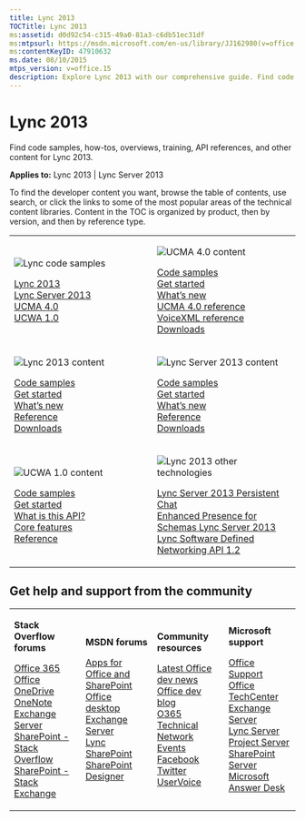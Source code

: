 ```yaml
---
title: Lync 2013
TOCTitle: Lync 2013
ms:assetid: d0d92c54-c315-49a0-81a3-c6db51ec31df
ms:mtpsurl: https://msdn.microsoft.com/en-us/library/JJ162980(v=office.15)
ms:contentKeyID: 47910632
ms.date: 08/10/2015
mtps_version: v=office.15
description: Explore Lync 2013 with our comprehensive guide. Find code samples, training, API references, and more. Get started today.
---
```


# Lync 2013

Find code samples, how-tos, overviews, training, API references, and other content for Lync 2013.


**Applies to:** Lync 2013 | Lync Server 2013

To find the developer content you want, browse the table of contents, use search, or click the links to some of the most popular areas of the technical content libraries. Content in the TOC is organized by product, then by version, and then by reference type.

<table>
<colgroup>
<col style="width: 50%" />
<col style="width: 50%" />
</colgroup>
<tbody>
<tr class="odd">
<td><p><img src="images/JJ162980.lync_code_samples(Office.15).png" title="Lync code samples" alt="Lync code samples" /></p>
<p><a href="http://code.msdn.microsoft.com/site/search?query=lync+2013%26f%5b0%5d.value=lync+2013%26f%5b0%5d.type=searchtext%26ac=4">Lync 2013</a><br />
<a href="http://code.msdn.microsoft.com/site/search?query=lync+server+2013%26f%5b0%5d.value=lync+server+2013%26f%5b0%5d.type=searchtext%26ac=4">Lync Server 2013</a><br />
<a href="http://code.msdn.microsoft.com/site/search?query=ucma%26f%5b0%5d.value=ucma%26f%5b0%5d.type=searchtext%26ac=2">UCMA 4.0</a><br />
<a href="http://code.msdn.microsoft.com/site/search?query=ucwa%26f%5b0%5d.value=ucwa%26f%5b0%5d.type=searchtext%26ac=4">UCWA 1.0</a></p></td>
<td><p><img src="images/JJ162980.lync_header_ucma(Office.15).png" title="UCMA 4.0 content" alt="UCMA 4.0 content" /></p>
<p><a href="http://code.msdn.microsoft.com/site/search?query=ucma%26f%5b0%5d.value=ucma%26f%5b0%5d.type=searchtext%26ac=2">Code samples</a><br />
<a href="ucma-sdk/get-started-with-ucma-4-0-development.md">Get started</a><br />
<a href="ucma-sdk/api-changes-in-ucma-4-0.md">What’s new</a><br />
<a href="http://msdn.microsoft.com/en-us/library/dn435962(v=office.15).aspx">UCMA 4.0 reference</a><br />
<a href="http://msdn.microsoft.com/en-us/library/dn435961(v=office.15).aspx">VoiceXML reference</a><br />
<a href="ucma-sdk/installing-ucma-4-0-sdk.md">Downloads</a></p></td>
</tr>
<tr class="even">
<td><p><img src="images/JJ162980.lync_2013_header(Office.15).png" title="Lync 2013 content" alt="Lync 2013 content" /></p>
<p><a href="http://code.msdn.microsoft.com/site/search?query=lync+2013%26f%5b0%5d.value=lync+2013%26f%5b0%5d.type=searchtext%26ac=4">Code samples</a><br />
<a href="desktop/get-started-with-lync-2013-sdk.md">Get started</a><br />
<a href="desktop/what-s-new-in-lync-2013-sdk.md">What’s new</a><br />
<a href="desktop/lync-2013-class-libraries-reference.md">Reference</a><br />
<a href="http://www.microsoft.com/en-us/download/search.aspx?q=lync">Downloads</a></p></td>
<td><p><img src="images/JJ162980.lync_server_2013(Office.15).png" title="Lync Server 2013 content" alt="Lync Server 2013 content" /></p>
<p><a href="http://code.msdn.microsoft.com/site/search?query=lync+server+2013%26f%5b0%5d.value=lync+server+2013%26f%5b0%5d.type=searchtext%26ac=4">Code samples</a><br />
<a href="server-sdk/get-started-with-lync-server-2013-sdk.md">Get started</a><br />
<a href="server-sdk/what-s-new-in-lync-server-2013-sdk.md">What’s new</a><br />
<a href="http://msdn.microsoft.com/en-us/library/dn454963(v=office.15).aspx">Reference</a><br />
<a href="http://www.microsoft.com/en-us/search/downloadresults.aspx?q=lync+server+2013">Downloads</a></p></td>
</tr>
<tr class="odd">
<td><p><img src="images/JJ162980.lync_header_ucwa(Office.15).png" title="UCWA 1.0 content" alt="UCWA 1.0 content" /></p>
<p><a href="http://msdn.microsoft.com/en-us/library/dn356799(v=office.15).aspx">Code samples</a><br />
<a href="http://msdn.microsoft.com/en-us/library/dn323688(v=office.15).aspx">Get started</a><br />
<a href="http://msdn.microsoft.com/en-us/library/dn323670(v=office.15).aspx">What is this API?</a><br />
<a href="http://msdn.microsoft.com/en-us/library/dn323629(v=office.15).aspx">Core features</a><br />
<a href="http://msdn.microsoft.com/en-us/library/dn323628(v=office.15).aspx">Reference</a></p></td>
<td><p><img src="images/JJ162980.lync_other_techs(Office.15).png" title="Lync 2013 other technologies" alt="Lync 2013 other technologies" /></p>
<p><a href="persistent-chat-sdk/lync-server-2013-persistent-chat-sdk-documentation.md">Lync Server 2013 Persistent Chat</a><br />
<a href="schema/unified-communications-enhanced-presence-schemas-for-lync-documentation.md">Enhanced Presence for Schemas Lync Server 2013</a><br />
<a href="sdn-api/lync-software-defined-networking-api-2-0.md">Lync Software Defined Networking API 1.2</a></p></td>
</tr>
</tbody>
</table>


## Get help and support from the community

<table>
<colgroup>
<col style="width: 25%" />
<col style="width: 25%" />
<col style="width: 25%" />
<col style="width: 25%" />
</colgroup>
<tbody>
<tr class="odd">
<td><p><strong>Stack Overflow forums</strong></p>
<p><a href="http://stackoverflow.com/questions/tagged/office365">Office 365</a><br />
<a href="http://stackoverflow.com/questions/tagged/ms-office">Office</a><br />
<a href="http://stackoverflow.com/questions/tagged/onedrive">OneDrive</a><br />
<a href="http://stackoverflow.com/questions/tagged/onenote">OneNote</a><br />
<a href="http://stackoverflow.com/questions/tagged/exchange-server">Exchange Server</a><br />
<a href="http://stackoverflow.com/questions/tagged/sharepoint">SharePoint - Stack Overflow</a><br />
<a href="http://sharepoint.stackexchange.com/">SharePoint - Stack Exchange</a></p>
<p></p></td>
<td><p><strong>MSDN forums</strong></p>
<p><a href="https://social.msdn.microsoft.com/forums/office/en-us/home?category=apps">Apps for Office and SharePoint</a><br />
<a href="https://social.msdn.microsoft.com/forums/office/en-us/home?category=officedev">Office desktop</a><br />
<a href="https://social.msdn.microsoft.com/forums/office/en-us/home?category=exchangeserver">Exchange Server</a><br />
<a href="https://social.msdn.microsoft.com/forums/office/en-us/home?category=lync">Lync</a><br />
<a href="https://social.msdn.microsoft.com/forums/office/en-us/home?category=sharepoint">SharePoint</a><br />
<a href="https://social.msdn.microsoft.com/forums/office/en-us/home?forum=sharepointcustomization">SharePoint Designer</a></p>
<p></p></td>
<td><p><strong>Community resources</strong></p>
<p><a href="http://dev.office.com/latestnews">Latest Office dev news</a><br />
<a href="http://blogs.office.com/dev/">Office dev blog</a><br />
<a href="https://www.yammer.com/itpronetwork">O365 Technical Network</a><br />
<a href="http://dev.office.com/events">Events</a><br />
<a href="https://www.facebook.com/officedev">Facebook</a><br />
<a href="https://twitter.com/officedev">Twitter</a><br />
<a href="http://officespdev.uservoice.com/">UserVoice</a></p>
<p></p></td>
<td><p><strong>Microsoft support</strong></p>
<p><a href="https://support.office.com/">Office Support</a><br />
<a href="https://technet.microsoft.com/en-us/office">Office TechCenter</a><br />
<a href="https://support2.microsoft.com/common/international.aspx?rdpath=/oas/default.aspx?gprid=730">Exchange Server</a><br />
<a href="https://support2.microsoft.com/common/international.aspx?rdpath=/oas/default.aspx?gprid=924">Lync Server</a><br />
<a href="http://support2.microsoft.com/ph/931">Project Server</a><br />
<a href="https://support2.microsoft.com/oas/default.aspx?gprid=935%26st=1%26wfxredirect=1%26sd=msdn">SharePoint Server</a><br />
<a href="http://support.microsoft.com/answerdesk">Microsoft Answer Desk</a></p>
<p></p></td>
</tr>
</tbody>
</table>


